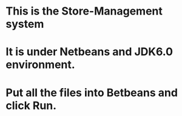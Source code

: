 # This is the Store-Management system 
# It is under Netbeans and JDK6.0 environment.
# Put all the files into Betbeans and click Run.
